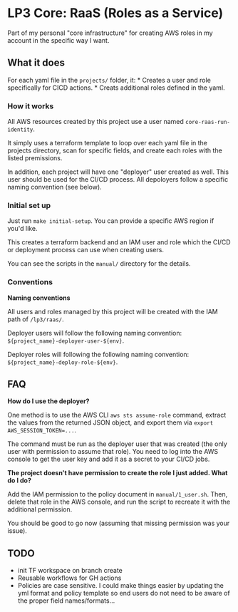 # LP3 Core: RaaS (Roles as a Service)

Part of my personal "core infrastructure" for creating AWS roles in my account in the specific way I want.

## What it does

For each yaml file in the `projects/` folder, it:
    * Creates a user and role specifically for CICD actions.
    * Creats additional roles defined in the yaml.

### How it works

All AWS resources created by this project use a user named `core-raas-run-identity`.

It simply uses a terraform template to loop over each yaml file in the projects directory, scan for specific fields, and create each roles with the listed premissions.

In addition, each project will have one "deployer" user created as well. This user should be used for the CI/CD process. All depoloyers follow a specific naming convention (see below).

### Initial set up

Just run `make initial-setup`. You can provide a specific AWS region if you'd like.

This creates a terraform backend and an IAM user and role which the CI/CD or deployment process can use when creating users.

You can see the scripts in the `manual/` directory for the details.

### Conventions

**Naming conventions**

All users and roles managed by this project will be created with the IAM path of `/lp3/raas/`.

Deployer users will follow the following naming convention: `${project_name}-deployer-user-${env}`.

Deployer roles will following the following naming convention: `${project_name}-deploy-role-${env}`.

## FAQ

**How do I use the deployer?**

One method is to use the AWS CLI `aws sts assume-role` command, extract the values from the returned JSON object, and export them via `export AWS_SESSION_TOKEN=...`.

The command must be run as the deployer user that was created (the only user with permission to assume that role). You need to log into the AWS console to get the user key and add it as a secret to your CI/CD jobs.

**The project doesn't have permission to create the role I just added. What do I do?**

Add the IAM permission to the policy document in `manual/1_user.sh`. Then, delete that role in the AWS console, and run the script to recreate it with the additional permission.

You should be good to go now (assuming that missing permission was your issue).

## TODO

* init TF workspace on branch create
* Reusable workflows for GH actions
* Policies are case sensitive. I could make things easier by updating the yml format and policy template so end users do not need to be aware of the proper field names/formats...